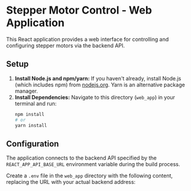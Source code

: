 # Stepper Motor Control - Web Application

This React application provides a web interface for controlling and configuring stepper motors via the backend API.

## Setup

1.  **Install Node.js and npm/yarn:** If you haven't already, install Node.js (which includes npm) from [nodejs.org](https://nodejs.org/). Yarn is an alternative package manager.
2.  **Install Dependencies:** Navigate to this directory (`web_app`) in your terminal and run:
    ```bash
    npm install
    # or
    yarn install
    ```

## Configuration

The application connects to the backend API specified by the `REACT_APP_API_BASE_URL` environment variable during the build process.

Create a `.env` file in the `web_app` directory with the following content, replacing the URL with your actual backend address:
